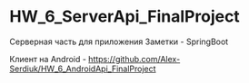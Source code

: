 # HW_6_ServerApi_FinalProject
Серверная часть для приложения Заметки - SpringBoot

Клиент на Android - https://github.com/Alex-Serdiuk/HW_6_AndroidApi_FinalProject
